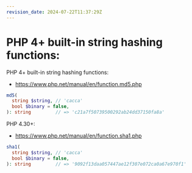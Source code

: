 ```yaml
---
revision_date: 2024-07-22T11:37:29Z
---
```

# PHP 4+ built-in string hashing functions:
PHP 4+ built-in string hashing functions:
* https://www.php.net/manual/en/function.md5.php
```php
md5(
  string $string, // 'cacca'
  bool $binary = false,
): string         // => 'c21a7f50739500292ab24dd37150fa8a'
```
PHP 4.30+:
* https://www.php.net/manual/en/function.sha1.php
```php
sha1(
  string $string, // 'cacca'
  bool $binary = false,
): string         // => '9092f13daa057447ae12f307e072ca0a67e970f1'
```